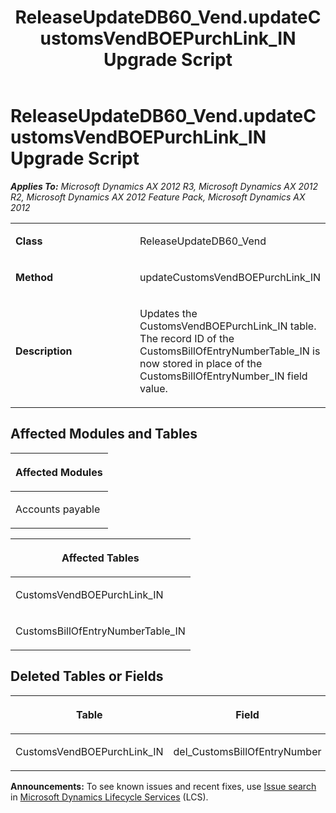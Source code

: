 ﻿---
title: ReleaseUpdateDB60_Vend.updateCustomsVendBOEPurchLink_IN Upgrade Script
TOCTitle: ReleaseUpdateDB60_Vend.updateCustomsVendBOEPurchLink_IN Upgrade Script
ms:assetid: ec71358e-085a-e45d-c204-7b96ac253040
ms:mtpsurl: https://msdn.microsoft.com/en-us/library/JJ719944(v=AX.60)
ms:contentKeyID: 49712016
ms.date: 05/18/2015
mtps_version: v=AX.60
---

# ReleaseUpdateDB60\_Vend.updateCustomsVendBOEPurchLink\_IN Upgrade Script 


_**Applies To:** Microsoft Dynamics AX 2012 R3, Microsoft Dynamics AX 2012 R2, Microsoft Dynamics AX 2012 Feature Pack, Microsoft Dynamics AX 2012_

<table>
<colgroup>
<col style="width: 50%" />
<col style="width: 50%" />
</colgroup>
<tbody>
<tr class="odd">
<td><p><strong>Class</strong></p></td>
<td><p>ReleaseUpdateDB60_Vend</p></td>
</tr>
<tr class="even">
<td><p><strong>Method</strong></p></td>
<td><p>updateCustomsVendBOEPurchLink_IN</p></td>
</tr>
<tr class="odd">
<td><p><strong>Description</strong></p></td>
<td><p>Updates the CustomsVendBOEPurchLink_IN table. The record ID of the CustomsBillOfEntryNumberTable_IN is now stored in place of the CustomsBillOfEntryNumber_IN field value.</p></td>
</tr>
</tbody>
</table>


## Affected Modules and Tables

<table>
<colgroup>
<col style="width: 100%" />
</colgroup>
<thead>
<tr class="header">
<th><p>Affected Modules</p></th>
</tr>
</thead>
<tbody>
<tr class="odd">
<td><p>Accounts payable</p></td>
</tr>
</tbody>
</table>


<table>
<colgroup>
<col style="width: 100%" />
</colgroup>
<thead>
<tr class="header">
<th><p>Affected Tables</p></th>
</tr>
</thead>
<tbody>
<tr class="odd">
<td><p>CustomsVendBOEPurchLink_IN</p></td>
</tr>
<tr class="even">
<td><p>CustomsBillOfEntryNumberTable_IN</p></td>
</tr>
</tbody>
</table>


## Deleted Tables or Fields

<table>
<colgroup>
<col style="width: 50%" />
<col style="width: 50%" />
</colgroup>
<thead>
<tr class="header">
<th><p>Table</p></th>
<th><p>Field</p></th>
</tr>
</thead>
<tbody>
<tr class="odd">
<td><p>CustomsVendBOEPurchLink_IN</p></td>
<td><p>del_CustomsBillOfEntryNumber</p></td>
</tr>
</tbody>
</table>

  
**Announcements:** To see known issues and recent fixes, use [Issue search](http://go.microsoft.com/fwlink/?linkid=389258) in [Microsoft Dynamics Lifecycle Services](http://go.microsoft.com/fwlink/?linkid=306505) (LCS).

